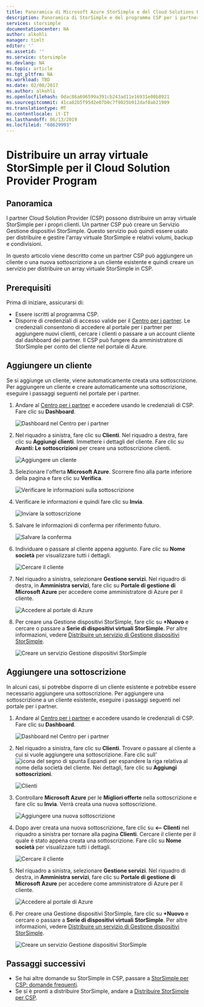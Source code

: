 ```yaml
---
title: Panoramica di Microsoft Azure StorSimple e del Cloud Solutions Provider Program | Microsoft Docs
description: Panoramica di StorSimple e del programma CSP per i partner StorSimple.
services: storsimple
documentationcenter: NA
author: alkohli
manager: timlt
editor: ''
ms.assetid: ''
ms.service: storsimple
ms.devlang: NA
ms.topic: article
ms.tgt_pltfrm: NA
ms.workload: TBD
ms.date: 02/08/2017
ms.author: alkohli
ms.openlocfilehash: 0dac86a696599a391cb243ad11e16931e00b8921
ms.sourcegitcommit: 41ca82b5f95d2e07b0c7f9025b912daf0ab21909
ms.translationtype: MT
ms.contentlocale: it-IT
ms.lasthandoff: 06/13/2019
ms.locfileid: "60629993"
---
```

# <a name="deploy-storsimple-virtual-array-for-cloud-solution-provider-program"></a>Distribuire un array virtuale StorSimple per il Cloud Solution Provider Program

## <a name="overview"></a>Panoramica

I partner Cloud Solution Provider (CSP) possono distribuire un array virtuale StorSimple per i propri clienti. Un partner CSP può creare un Servizio Gestione dispositivi StorSimple. Questo servizio può quindi essere usato per distribuire e gestire l'array virtuale StorSimple e relativi volumi, backup e condivisioni.

In questo articolo viene descritto come un partner CSP può aggiungere un cliente o una nuova sottoscrizione a un cliente esistente e quindi creare un servizio per distribuire un array virtuale StorSimple in CSP.

## <a name="prerequisites"></a>Prerequisiti

Prima di iniziare, assicurarsi di:

- Essere iscritti al programma CSP.
- Disporre di credenziali di accesso valide per il [Centro per i partner](https://partnercenter.microsoft.com/). Le credenziali consentono di accedere al portale per i partner per aggiungere nuovi clienti, cercare i clienti o passare a un account cliente dal dashboard dei partner. Il CSP può fungere da amministratore di StorSimple per conto del cliente nel portale di Azure.
                             
## <a name="add-a-customer"></a>Aggiungere un cliente

Se si aggiunge un cliente, viene automaticamente creata una sottoscrizione. Per aggiungere un cliente e creare automaticamente una sottoscrizione, eseguire i passaggi seguenti nel portale per i partner.

1. Andare al [Centro per i partner](https://partnercenter.microsoft.com/) e accedere usando le credenziali di CSP. Fare clic su **Dashboard**.

     ![Dashboard nel Centro per i partner](./media/storsimple-partner-csp-deploy/image1.png)
                              
2. Nel riquadro a sinistra, fare clic su **Clienti**. Nel riquadro a destra, fare clic su **Aggiungi clienti**. Immettere i dettagli del cliente. Fare clic su **Avanti: Le sottoscrizioni** per creare una sottoscrizione clienti.

    ![Aggiungere un cliente](./media/storsimple-partner-csp-deploy/image2.png)

3.  Selezionare l'offerta **Microsoft Azure**. Scorrere fino alla parte inferiore della pagina e fare clic su **Verifica**.

    ![Verificare le informazioni sulla sottoscrizione](./media/storsimple-partner-csp-deploy/image3.png)
                              
4. Verificare le informazioni e quindi fare clic su **Invia**.

    ![Inviare la sottoscrizione](./media/storsimple-partner-csp-deploy/image4.png)

5. Salvare le informazioni di conferma per riferimento futuro.

    ![Salvare la conferma](./media/storsimple-partner-csp-deploy/image5.png)

6. Individuare o passare al cliente appena aggiunto. Fare clic su **Nome società** per visualizzare tutti i dettagli.

    ![Cercare il cliente](./media/storsimple-partner-csp-deploy/image6.png)  

7. Nel riquadro a sinistra, selezionare **Gestione servizi**. Nel riquadro di destra, in **Amministra servizi**, fare clic su **Portale di gestione di Microsoft Azure** per accedere come amministratore di Azure per il cliente.

    ![Accedere al portale di Azure](./media/storsimple-partner-csp-deploy/image9.png)

8. Per creare una Gestione dispositivi StorSimple, fare clic su **+Nuovo** e cercare o passare a **Serie di dispositivi virtuali StorSimple**. Per altre informazioni, vedere [Distribuire un servizio di Gestione dispositivi StorSimple](storsimple-virtual-array-manage-service.md).

    ![Creare un servizio Gestione dispositivi StorSimple](./media/storsimple-partner-csp-deploy/image8.png)


## <a name="add-a-subscription"></a>Aggiungere una sottoscrizione

In alcuni casi, si potrebbe disporre di un cliente esistente e potrebbe essere necessario aggiungere una sottoscrizione. Per aggiungere una sottoscrizione a un cliente esistente, eseguire i passaggi seguenti nel portale per i partner.

1. Andare al [Centro per i partner](https://partnercenter.microsoft.com/) e accedere usando le credenziali di CSP. Fare clic su **Dashboard**.

     ![Dashboard nel Centro per i partner](./media/storsimple-partner-csp-deploy/image1.png)
                              
2. Nel riquadro a sinistra, fare clic su **Clienti**. Trovare o passare al cliente a cui si vuole aggiungere una sottoscrizione. Fare clic sull'![icona del segno di spunta Espandi](./media/storsimple-partner-csp-deploy/expand_pane_icon.png) per espandere la riga relativa al nome della società del cliente. Nei dettagli, fare clic su **Aggiungi sottoscrizioni**.

    ![Clienti](./media/storsimple-partner-csp-deploy/image10.png)

3. Controllare **Microsoft Azure** per le **Migliori offerte** nella sottoscrizione e fare clic su **Invia**. Verrà creata una nuova sottoscrizione.

    ![Aggiungere una nuova sottoscrizione](./media/storsimple-partner-csp-deploy/image11.png)

6. Dopo aver creata una nuova sottoscrizione, fare clic su **<-- Clienti** nel riquadro a sinistra per tornare alla pagina **Clienti**. Cercare il cliente per il quale è stato appena creata una sottoscrizione. Fare clic su **Nome società** per visualizzare tutti i dettagli.

    ![Cercare il cliente](./media/storsimple-partner-csp-deploy/image6.png)  

7. Nel riquadro a sinistra, selezionare **Gestione servizi**. Nel riquadro di destra, in **Amministra servizi**, fare clic su **Portale di gestione di Microsoft Azure** per accedere come amministratore di Azure per il cliente.

    ![Accedere al portale di Azure](./media/storsimple-partner-csp-deploy/image9.png)

8. Per creare una Gestione dispositivi StorSimple, fare clic su **+Nuovo** e cercare o passare a **Serie di dispositivi virtuali StorSimple**. Per altre informazioni, vedere [Distribuire un servizio di Gestione dispositivi StorSimple](storsimple-virtual-array-manage-service.md).

    ![Creare un servizio Gestione dispositivi StorSimple](./media/storsimple-partner-csp-deploy/image8.png)

## <a name="next-steps"></a>Passaggi successivi

- Se hai altre domande su StorSimple in CSP, passare a [StorSimple per CSP: domande frequenti](storsimple-partner-csp-faq.md).
- Se si è pronti a distribuire StorSimple, andare a [Distribuire StorSimple per CSP](storsimple-partner-csp-deploy.md).
